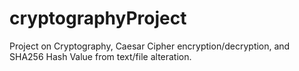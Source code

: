 # cryptographyProject
Project on Cryptography, Caesar Cipher encryption/decryption, and SHA256 Hash Value from text/file alteration.
